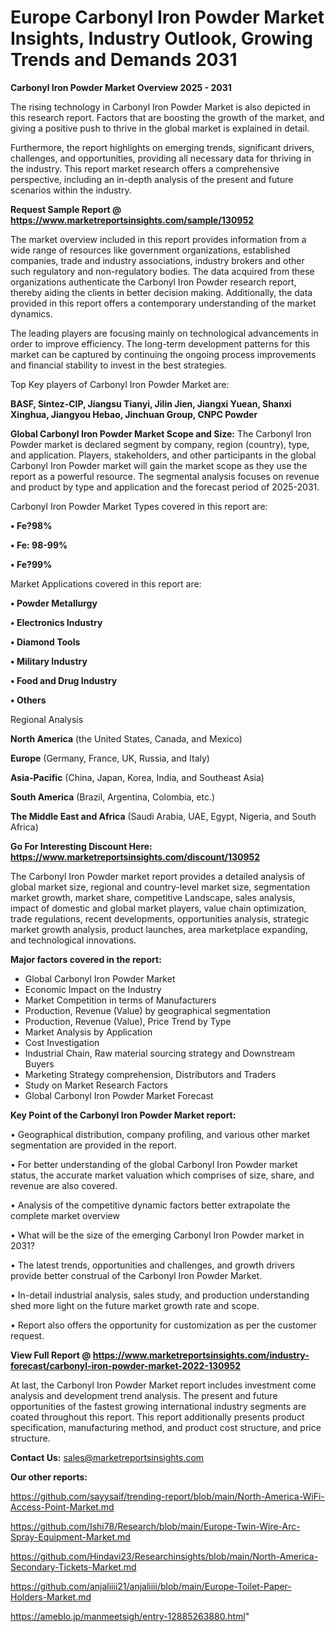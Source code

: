 # Europe Carbonyl Iron Powder Market Insights, Industry Outlook, Growing Trends and Demands 2031

<Strong> Carbonyl Iron Powder Market Overview 2025 - 2031</strong>

The rising technology in Carbonyl Iron Powder Market is also depicted in this research report. Factors that are boosting the growth of the market, and giving a positive push to thrive in the global market is explained in detail.

Furthermore, the report highlights on emerging trends, significant drivers, challenges, and opportunities, providing all necessary data for thriving in the industry. This report market research offers a comprehensive perspective, including an in-depth analysis of the present and future scenarios within the industry.

<strong>Request Sample Report @ <a href=https://www.marketreportsinsights.com/sample/130952>https://www.marketreportsinsights.com/sample/130952</a></strong>

The market overview included in this report provides information from a wide range of resources like government organizations, established companies, trade and industry associations, industry brokers and other such regulatory and non-regulatory bodies. The data acquired from these organizations authenticate the Carbonyl Iron Powder research report, thereby aiding the clients in better decision making. Additionally, the data provided in this report offers a contemporary understanding of the market dynamics.

The leading players are focusing mainly on technological advancements in order to improve efficiency. The long-term development patterns for this market can be captured by continuing the ongoing process improvements and financial stability to invest in the best strategies.

Top Key players of Carbonyl Iron Powder Market are:

<strong>BASF, Sintez-CIP, Jiangsu Tianyi, Jilin Jien, Jiangxi Yuean, Shanxi Xinghua, Jiangyou Hebao, Jinchuan Group, CNPC Powder</strong>

<strong><b>Global Carbonyl Iron Powder Market Scope and Size:</b></strong>
The Carbonyl Iron Powder market is declared segment by company, region (country), type, and application. Players, stakeholders, and other participants in the global Carbonyl Iron Powder market will gain the market scope as they use the report as a powerful resource. The segmental analysis focuses on revenue and product by type and application and the forecast period of 2025-2031.

Carbonyl Iron Powder Market Types covered in this report are:

<strong>• Fe?98%

• Fe: 98-99%

• Fe?99%</strong>

Market Applications covered in this report are:

<strong>• Powder Metallurgy

• Electronics Industry

• Diamond Tools

• Military Industry

• Food and Drug Industry

• Others</strong> 

Regional Analysis

<strong>North America</strong> (the United States, Canada, and Mexico)

<strong>Europe</strong> (Germany, France, UK, Russia, and Italy)

<strong>Asia-Pacific</strong> (China, Japan, Korea, India, and Southeast Asia)

<strong>South America</strong> (Brazil, Argentina, Colombia, etc.)

<strong>The Middle East and Africa</strong> (Saudi Arabia, UAE, Egypt, Nigeria, and South Africa)

<strong>Go For Interesting Discount Here: <a href=https://www.marketreportsinsights.com/discount/130952>https://www.marketreportsinsights.com/discount/130952</a></strong>

The Carbonyl Iron Powder market report provides a detailed analysis of global market size, regional and country-level market size, segmentation market growth, market share, competitive Landscape, sales analysis, impact of domestic and global market players, value chain optimization, trade regulations, recent developments, opportunities analysis, strategic market growth analysis, product launches, area marketplace expanding, and technological innovations.

<strong><b>Major factors covered in the report:</b></strong>
<ul>
  <li>Global Carbonyl Iron Powder Market </li>
  <li>Economic Impact on the Industry</li>
  <li>Market Competition in terms of Manufacturers</li>
  <li>Production, Revenue (Value) by geographical segmentation</li>
  <li>Production, Revenue (Value), Price Trend by Type</li>
  <li>Market Analysis by Application</li>
  <li>Cost Investigation</li>
  <li>Industrial Chain, Raw material sourcing strategy and Downstream Buyers</li>
  <li>Marketing Strategy comprehension, Distributors and Traders</li>
  <li>Study on Market Research Factors</li>
  <li>Global Carbonyl Iron Powder Market Forecast</li>
</ul>

<strong><b>Key Point of the Carbonyl Iron Powder Market report:</b></strong>

• Geographical distribution, company profiling, and various other market segmentation are provided in the report.

• For better understanding of the global Carbonyl Iron Powder market status, the accurate market valuation which comprises of size, share, and revenue are also covered.

• Analysis of the competitive dynamic factors better extrapolate the complete market overview

• What will be the size of the emerging Carbonyl Iron Powder market in 2031?

• The latest trends, opportunities and challenges, and growth drivers provide better construal of the Carbonyl Iron Powder Market.

• In-detail industrial analysis, sales study, and production understanding shed more light on the future market growth rate and scope.

• Report also offers the opportunity for customization as per the customer request.

<strong><b>View Full Report @ <a href=https://www.marketreportsinsights.com/industry-forecast/carbonyl-iron-powder-market-2022-130952>https://www.marketreportsinsights.com/industry-forecast/carbonyl-iron-powder-market-2022-130952</a></b></strong>


At last, the Carbonyl Iron Powder Market report includes investment come analysis and development trend analysis. The present and future opportunities of the fastest growing international industry segments are coated throughout this report. This report additionally presents product specification, manufacturing method, and product cost structure, and price structure.

<strong>Contact Us:</strong>
sales@marketreportsinsights.com

<strong>Our other reports:</strong>

<a href=https://github.com/sayysaif/trending-report/blob/main/North-America-WiFi-Access-Point-Market.md>https://github.com/sayysaif/trending-report/blob/main/North-America-WiFi-Access-Point-Market.md</a>

<a href=https://github.com/Ishi78/Research/blob/main/Europe-Twin-Wire-Arc-Spray-Equipment-Market.md>https://github.com/Ishi78/Research/blob/main/Europe-Twin-Wire-Arc-Spray-Equipment-Market.md</a>

<a href=https://github.com/Hindavi23/Researchinsights/blob/main/North-America-Secondary-Tickets-Market.md>https://github.com/Hindavi23/Researchinsights/blob/main/North-America-Secondary-Tickets-Market.md</a>

<a href=https://github.com/anjaliiii21/anjaliiii/blob/main/Europe-Toilet-Paper-Holders-Market.md>https://github.com/anjaliiii21/anjaliiii/blob/main/Europe-Toilet-Paper-Holders-Market.md</a>

<a href=https://ameblo.jp/manmeetsigh/entry-12885263880.html>https://ameblo.jp/manmeetsigh/entry-12885263880.html</a>"
